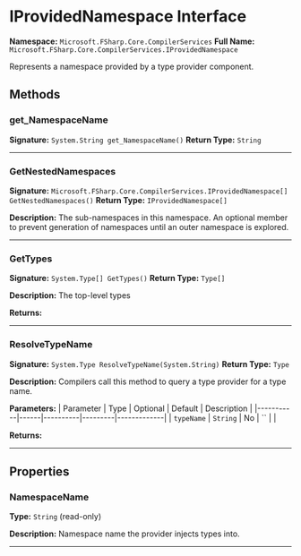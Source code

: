 # IProvidedNamespace Interface

**Namespace:** `Microsoft.FSharp.Core.CompilerServices`
**Full Name:** `Microsoft.FSharp.Core.CompilerServices.IProvidedNamespace`

Represents a namespace provided by a type provider component.

## Methods

### get_NamespaceName

**Signature:** `System.String get_NamespaceName()`
**Return Type:** `String`

---

### GetNestedNamespaces

**Signature:** `Microsoft.FSharp.Core.CompilerServices.IProvidedNamespace[] GetNestedNamespaces()`
**Return Type:** `IProvidedNamespace[]`

**Description:** The sub-namespaces in this namespace. An optional member to prevent generation of namespaces until an outer namespace is explored.

---

### GetTypes

**Signature:** `System.Type[] GetTypes()`
**Return Type:** `Type[]`

**Description:** The top-level types

**Returns:** 

---

### ResolveTypeName

**Signature:** `System.Type ResolveTypeName(System.String)`
**Return Type:** `Type`

**Description:** Compilers call this method to query a type provider for a type name.

**Parameters:**
| Parameter | Type | Optional | Default | Description |
|-----------|------|----------|---------|-------------|
| `typeName` | `String` | No | `` |  |

**Returns:** 

---

## Properties

### NamespaceName

**Type:** `String` (read-only)

**Description:** Namespace name the provider injects types into.

---